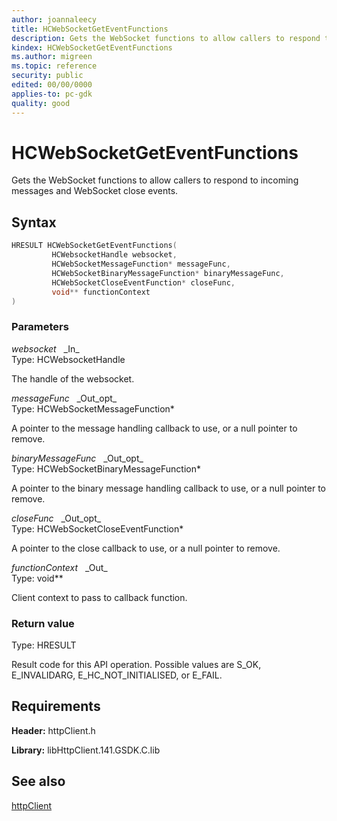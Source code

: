 ```yaml
---
author: joannaleecy
title: HCWebSocketGetEventFunctions
description: Gets the WebSocket functions to allow callers to respond to incoming messages and WebSocket close events.
kindex: HCWebSocketGetEventFunctions
ms.author: migreen
ms.topic: reference
security: public
edited: 00/00/0000
applies-to: pc-gdk
quality: good
---
```


# HCWebSocketGetEventFunctions  

Gets the WebSocket functions to allow callers to respond to incoming messages and WebSocket close events.  

## Syntax  
  
```cpp
HRESULT HCWebSocketGetEventFunctions(  
         HCWebsocketHandle websocket,  
         HCWebSocketMessageFunction* messageFunc,  
         HCWebSocketBinaryMessageFunction* binaryMessageFunc,  
         HCWebSocketCloseEventFunction* closeFunc,  
         void** functionContext  
)  
```  
  
### Parameters  
  
*websocket* &nbsp;&nbsp;\_In\_  
Type: HCWebsocketHandle  
  
The handle of the websocket.  
  
*messageFunc* &nbsp;&nbsp;\_Out\_opt\_  
Type: HCWebSocketMessageFunction*  
  
A pointer to the message handling callback to use, or a null pointer to remove.  
  
*binaryMessageFunc* &nbsp;&nbsp;\_Out\_opt\_  
Type: HCWebSocketBinaryMessageFunction*  
  
A pointer to the binary message handling callback to use, or a null pointer to remove.  
  
*closeFunc* &nbsp;&nbsp;\_Out\_opt\_  
Type: HCWebSocketCloseEventFunction*  
  
A pointer to the close callback to use, or a null pointer to remove.  
  
*functionContext* &nbsp;&nbsp;\_Out\_  
Type: void**  
  
Client context to pass to callback function.  
  
  
### Return value  
Type: HRESULT
  
Result code for this API operation. Possible values are S_OK, E_INVALIDARG, E_HC_NOT_INITIALISED, or E_FAIL.
  
## Requirements  
  
**Header:** httpClient.h
  
**Library:** libHttpClient.141.GSDK.C.lib
  
## See also  
[httpClient](../httpclient_members.md)  
  
  